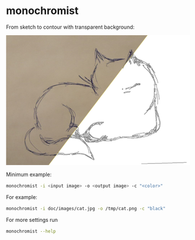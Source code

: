 # monochromist

From sketch to contour with transparent background:

![example](https://github.com/ozzzzz/monochromist/blob/main/doc/images/cat_illustration.png)

Minimum example:
```bash
monochromist -i <input image> -o <output image> -c "<color>"
```

For example:
```bash
monochromist -i doc/images/cat.jpg -o /tmp/cat.png -c "black"
```

For more settings run
```bash
monochromist --help
```